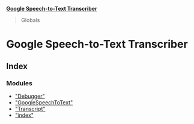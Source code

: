 **[Google Speech-to-Text Transcriber](README.md)**

> Globals

# Google Speech-to-Text Transcriber

## Index

### Modules

* ["Debugger"](modules/_debugger_.md)
* ["GoogleSpeechToText"](modules/_googlespeechtotext_.md)
* ["Transcript"](modules/_transcript_.md)
* ["index"](modules/_index_.md)
